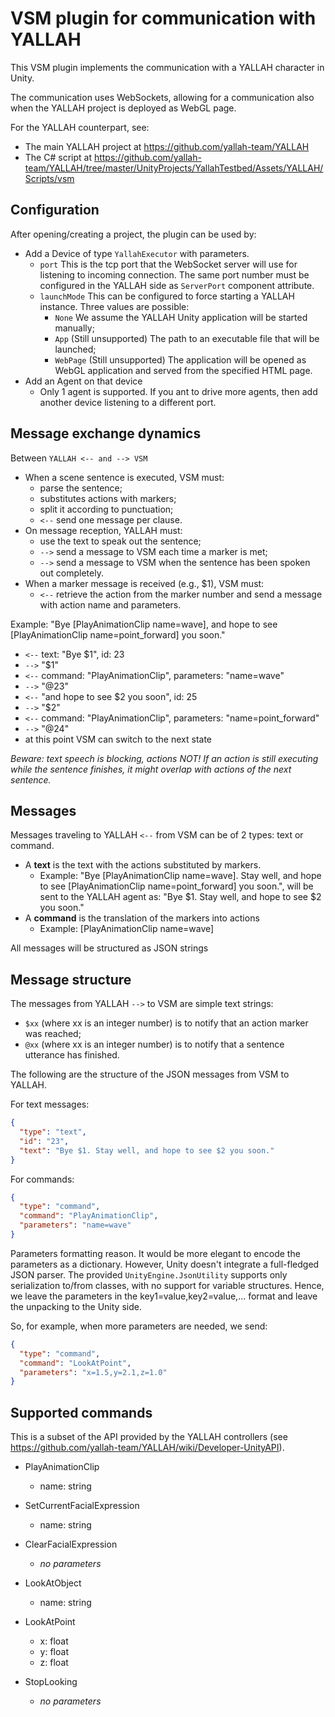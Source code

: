 # VSM plugin for communication with YALLAH

This VSM plugin implements the communication with a YALLAH character in Unity.

The communication uses WebSockets, allowing for a communication also when the YALLAH project is deployed as WebGL page.

For the YALLAH counterpart, see:

* The main YALLAH project at <https://github.com/yallah-team/YALLAH>
* The C# script at <https://github.com/yallah-team/YALLAH/tree/master/UnityProjects/YallahTestbed/Assets/YALLAH/Scripts/vsm>

## Configuration

After opening/creating a project, the plugin can be used by:

* Add a Device of type `YallahExecutor` with parameters.
  * `port` This is the tcp port that the WebSocket server will use for listening to incoming connection. The same port number must be configured in the YALLAH side as `ServerPort` component attribute.
  * `launchMode` This can be configured to force starting a YALLAH instance. Three values are possible:
    * `None` We assume the YALLAH Unity application will be started manually;
    * `App` (Still unsupported) The path to an executable file that will be launched;
    * `WebPage` (Still unsupported) The application will be opened as WebGL application and served from the specified HTML page.
* Add an Agent on that device
  * Only 1 agent is supported. If you ant to drive more agents, then add another device listening to a different port.

## Message exchange dynamics

Between `YALLAH <-- and --> VSM`
* When a scene sentence is executed, VSM must:
  * parse the sentence;
  * substitutes actions with markers;
  * split it according to punctuation;
  * `<--` send one message per clause.
* On message reception, YALLAH must:
  * use the text to speak out the sentence;
  * `-->` send a message to VSM each time a marker is met;
  * `-->` send a message to VSM when the sentence has been spoken out completely.
* When a marker message is received (e.g., $1), VSM must:
  * `<--` retrieve the action from the marker number and send a message with action name and parameters.

Example: "Bye [PlayAnimationClip name=wave], and hope to see [PlayAnimationClip name=point_forward] you soon."

* `<--` text: "Bye $1", id: 23
* `-->` "$1"
* `<--` command: "PlayAnimationClip", parameters: "name=wave"
* `-->` "@23"
* `<--` "and hope to see $2 you soon", id: 25
* `-->` "$2"
* `<--` command: "PlayAnimationClip", parameters: "name=point_forward"
* `-->` "@24"
* at this point VSM can switch to the next state

_Beware: text speech is blocking, actions NOT! If an action is still executing while the sentence finishes, it might overlap with actions of the next sentence._

    
## Messages

Messages traveling to YALLAH `<--` from VSM can be of 2 types: text or command.

* A **text** is the text with the actions substituted by markers.
  * Example:
  "Bye [PlayAnimationClip name=wave]. Stay well, and hope to see [PlayAnimationClip name=point_forward] you soon.",
  will be sent to the YALLAH agent as:
  "Bye $1. Stay well, and hope to see $2 you soon."
* A **command** is the translation of the markers into actions
  * Example: [PlayAnimationClip name=wave]

All messages will be structured as JSON strings

## Message structure

The messages from YALLAH `-->` to VSM are simple text strings:

* `$xx` (where xx is an integer number) is to notify that an action marker was reached;
* `@xx` (where xx is an integer number) is to notify that a sentence utterance has finished. 

The following are the structure of the JSON messages from VSM to YALLAH.

For text messages:

```JSON
{
  "type": "text",
  "id": "23",
  "text": "Bye $1. Stay well, and hope to see $2 you soon."
}
```

For commands:

```JSON
{
  "type": "command",
  "command": "PlayAnimationClip",
  "parameters": "name=wave"
}
```

Parameters formatting reason. It would be more elegant to encode the parameters as a dictionary.
However, Unity doesn't integrate a full-fledged JSON parser. The provided `UnityEngine.JsonUtility` supports only serialization to/from classes, with no support for variable structures.
Hence, we leave the parameters in the key1=value,key2=value,... format and leave the unpacking to the Unity side.

So, for example, when more parameters are needed, we send:

```JSON
{
  "type": "command",
  "command": "LookAtPoint",
  "parameters": "x=1.5,y=2.1,z=1.0"
}
```


## Supported commands

This is a subset of the API provided by the YALLAH controllers (see <https://github.com/yallah-team/YALLAH/wiki/Developer-UnityAPI>).

* PlayAnimationClip
  * name: string

* SetCurrentFacialExpression
  * name: string

* ClearFacialExpression
  * _no parameters_

* LookAtObject
  * name: string

* LookAtPoint
  * x: float
  * y: float
  * z: float
  
* StopLooking
  * _no parameters_

